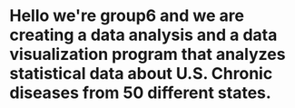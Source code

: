 # Hello we're group6 and we are creating a data analysis and a data visualization program that analyzes statistical data about U.S. Chronic diseases from 50 different states. 
